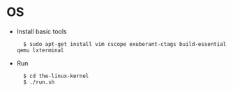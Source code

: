 # OS

* Install basic tools

       	$ sudo apt-get install vim cscope exuberant-ctags build-essential qemu lxterminal
* Run

		$ cd the-linux-kernel
		$ ./run.sh
